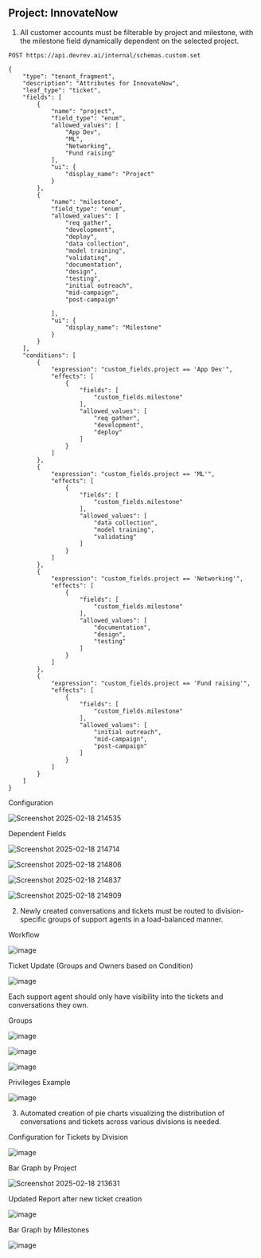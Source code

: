 ## Project: InnovateNow

1. All customer accounts must be filterable by project and milestone, with the milestone field dynamically dependent on the selected project. 

``` POST https://api.devrev.ai/internal/schemas.custom.set ```

```
{
    "type": "tenant_fragment",
    "description": "Attributes for InnovateNow",
    "leaf_type": "ticket",
    "fields": [
        {
            "name": "project",
            "field_type": "enum",
            "allowed_values": [
                "App Dev",
                "ML",
                "Networking",
                "Fund raising"
            ],
            "ui": {
                "display_name": "Project"
            }
        },
        {
            "name": "milestone",
            "field_type": "enum",
            "allowed_values": [
                "req gather",
                "development",
                "deploy",
                "data collection",
                "model training",
                "validating",
                "documentation",
                "design",
                "testing",
                "initial outreach",
                "mid-campaign",
                "post-campaign"

            ],
            "ui": {
                "display_name": "Milestone"
            }
        }
    ],
    "conditions": [
        {
            "expression": "custom_fields.project == 'App Dev'",
            "effects": [
                {
                    "fields": [
                        "custom_fields.milestone"
                    ],
                    "allowed_values": [
                        "req gather",
                        "development",
                        "deploy"
                    ]
                }
            ]
        },
        {
            "expression": "custom_fields.project == 'ML'",
            "effects": [
                {
                    "fields": [
                        "custom_fields.milestone"
                    ],
                    "allowed_values": [
                        "data collection",
                        "model training",
                        "validating"
                    ]
                }
            ]
        },
        {
            "expression": "custom_fields.project == 'Networking'",
            "effects": [
                {
                    "fields": [
                        "custom_fields.milestone"
                    ],
                    "allowed_values": [
                        "documentation",
                        "design",
                        "testing"
                    ]
                }
            ]
        },
        {
            "expression": "custom_fields.project == 'Fund raising'",
            "effects": [
                {
                    "fields": [
                        "custom_fields.milestone"
                    ],
                    "allowed_values": [
                        "initial outreach",
                        "mid-campaign",
                        "post-campaign"
                    ]
                }
            ]
        }
    ]
}
```
Configuration

![Screenshot 2025-02-18 214535](https://github.com/user-attachments/assets/1d53d10d-f141-47e4-b904-cb4e68d98acf)


Dependent Fields

![Screenshot 2025-02-18 214714](https://github.com/user-attachments/assets/0d0c3eab-e7f3-428b-b528-911ae45d5f2f)


![Screenshot 2025-02-18 214806](https://github.com/user-attachments/assets/9232cf06-c052-42a3-a40b-5d4965f0a222)


![Screenshot 2025-02-18 214837](https://github.com/user-attachments/assets/c688c3c0-ce49-4420-be8c-2526787f2562)


![Screenshot 2025-02-18 214909](https://github.com/user-attachments/assets/b1c82002-6433-4370-a71b-26b7c8e3672e)


2. Newly created conversations and tickets must be routed to division-specific groups of support agents in a load-balanced manner.

Workflow 

![image](https://github.com/user-attachments/assets/51de9961-686b-4acc-b66d-87838c417fe4)

Ticket Update (Groups and Owners based on Condition)

![image](https://github.com/user-attachments/assets/84d4581f-da89-4b04-8ca1-6e3c395f3e2a)


Each support agent should only have visibility into the tickets and conversations they own.

Groups

![image](https://github.com/user-attachments/assets/63175807-0667-495d-8305-eb72600f4db5)

![image](https://github.com/user-attachments/assets/cd05e3bb-8282-4ee5-8592-e341f319b556)

![image](https://github.com/user-attachments/assets/d76c1a8a-1ee3-4b2d-9389-e7074ee7b626)

Privileges Example

![image](https://github.com/user-attachments/assets/c6abda97-023c-457c-95e7-9052c471461c)

3. Automated creation of pie charts visualizing the distribution of conversations and tickets across various divisions is needed.


Configuration for Tickets by Division

![image](https://github.com/user-attachments/assets/847fdb93-c674-4821-b32f-7f566758847c)

Bar Graph by Project

![Screenshot 2025-02-18 213631](https://github.com/user-attachments/assets/4cb4f7aa-d9ba-4176-8868-32f9b76792bc)


Updated Report after new ticket creation

![image](https://github.com/user-attachments/assets/422a16b8-9671-4fc8-8092-f59d95535382)


Bar Graph by Milestones

![image](https://github.com/user-attachments/assets/a8720565-4986-4621-b427-e0d8924bb31b)
